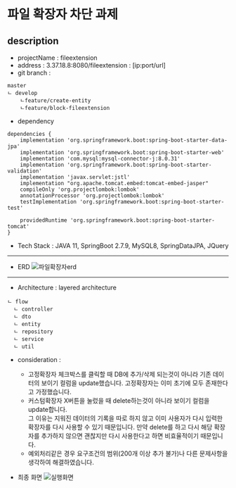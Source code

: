 # 파일 확장자 차단 과제

## description

- projectName : fileextension
- address : 3.37.18.8:8080/fileextension : [ip:port/url]
- git branch :

```
master
ㄴ develop
    ㄴfeature/create-entity
    ㄴfeature/block-fileextension
```

- dependency

```
dependencies {
	implementation 'org.springframework.boot:spring-boot-starter-data-jpa'
	implementation 'org.springframework.boot:spring-boot-starter-web'
	implementation 'com.mysql:mysql-connector-j:8.0.31'
	implementation 'org.springframework.boot:spring-boot-starter-validation'
	implementation 'javax.servlet:jstl'
	implementation "org.apache.tomcat.embed:tomcat-embed-jasper"
	compileOnly 'org.projectlombok:lombok'
	annotationProcessor 'org.projectlombok:lombok'
	testImplementation 'org.springframework.boot:spring-boot-starter-test'

	providedRuntime 'org.springframework.boot:spring-boot-starter-tomcat'
}

```

- Tech Stack : JAVA 11, SpringBoot 2.7.9, MySQL8, SpringDataJPA, JQuery

---

- ERD
    ![파일확장자erd](https://user-images.githubusercontent.com/80368511/224299465-61a0f99e-b540-43f3-aed6-2a367421b103.PNG)

---

- Architecture : layered architecture

```
ㄴ flow
  ㄴ controller
  ㄴ dto
  ㄴ entity
  ㄴ repository
  ㄴ service
  ㄴ util

```

- consideration : 
   + 고정확장자 체크박스를 클릭할 때 DB에 추가/삭제 되는것이 아니라 기존 데이터의 보이기 컬럼을 update했습니다. 고정확장자는 이미 초기에 모두 존재한다고 가정했습니다.  
   + 커스텀확장자 X버튼을 눌렀을 때 delete하는것이 아니라 보이기 컬럼을 update합니다.  
 그 이유는 지워진 데이터의 기록을 따로 하지 않고 이미 사용자가 다시 입력한 확장자를 다시 사용할 수 있기 때문입니다. 만약 delete를 하고 다시 해당 확장자를 추가하지 않으면
 괜찮지만 다시 사용한다고 하면 비효율적이기 때문입니다. 
   + 예외처리같은 경우 요구조건의 범위(200개 이상 추가 불가)나 다른 문제사항을 생각하여 해결하였습니다. 
   
- 최종 화면
![실행화면](https://user-images.githubusercontent.com/80368511/224419117-5790bd4d-9c87-4417-944c-bdbb5af323ef.PNG)
